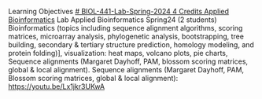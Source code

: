 Learning Objectives [# BIOL-441-Lab-Spring-2024 4 Credits Applied Bioinformatics](https://pawar1550.wixsite.com/claflin-courses/copy-of-lab-applied-bioinformatics-bi-1)
Lab Applied Bioinformatics Spring24 (2 students)
Bioinformatics (topics including sequence alignment algorithms, scoring matrices, microarray analysis, phylogenetic analysis, bootstrapping, tree building, secondary & tertiary structure prediction, homology modeling, and protein folding)], visualization: heat maps, volcano plots, pie charts, Sequence alignments (Margaret Dayhoff, PAM, blossom scoring matrices, global & local alignment).
Sequence alignments (Margaret Dayhoff, PAM, Blossom scoring matrices, global & local alignment): https://youtu.be/Lx1jkr3UKwA
